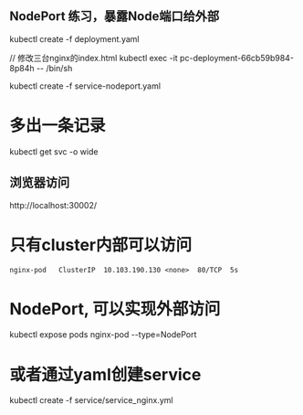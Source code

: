 ##  NodePort 练习，暴露Node端口给外部

kubectl create -f deployment.yaml

// 修改三台nginx的index.html
kubectl exec -it pc-deployment-66cb59b984-8p84h -- /bin/sh

kubectl create -f service-nodeport.yaml

# 多出一条记录
kubectl get svc -o wide

## 浏览器访问
http://localhost:30002/

# 只有cluster内部可以访问
`nginx-pod   ClusterIP  10.103.190.130 <none>  80/TCP  5s`

# NodePort, 可以实现外部访问
kubectl expose pods nginx-pod --type=NodePort

# 或者通过yaml创建service
kubectl create -f service/service_nginx.yml




